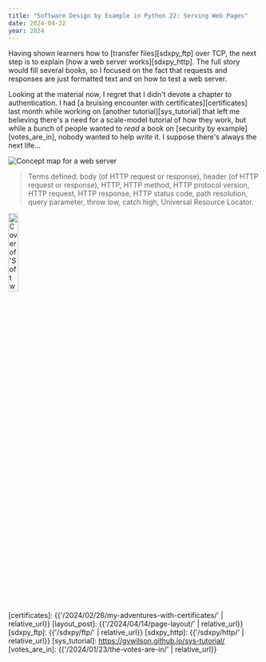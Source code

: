 ```yaml
---
title: "Software Design by Example in Python 22: Serving Web Pages"
date: 2024-04-22
year: 2024
---
```


Having shown learners how to [transfer files][sdxpy_ftp] over TCP,
the next step is to explain [how a web server works][sdxpy_http].
The full story would fill several books,
so I focused on the fact that requests and responses are just formatted text
and on how to test a web server.

Looking at the material now,
I regret that I didn't devote a chapter to authentication.
I had [a bruising encounter with certificates][certificates] last month
while working on [another tutorial][sys_tutorial]
that left me believing there's a need for a scale-model tutorial of how they work,
but while a bunch of people wanted to *read* a book on [security by example][votes_are_in],
nobody wanted to help *write* it.
I suppose there's always the next life…

<img class="centered" src="{{'/sdxpy/http/concept_map.svg' | relative_url}}" alt="Concept map for a web server"/>

> Terms defined: body (of HTTP request or response), header (of HTTP request or response), HTTP, HTTP method, HTTP protocol version, HTTP request, HTTP response, HTTP status code, path resolution, query parameter, throw low, catch high, Universal Resource Locator.

<img src="{{'/sdxpy/sdxpy-cover.png' | relative_url}}" alt="Cover of 'Software Design by Example'" width="20%" class="centered">

[certificates]: {{'/2024/02/26/my-adventures-with-certificates/' | relative_url}}
[layout_post]: {{'/2024/04/14/page-layout/' | relative_url}}
[sdxpy_ftp]: {{'/sdxpy/ftp/' | relative_url}}
[sdxpy_http]: {{'/sdxpy/http/' | relative_url}}
[sys_tutorial]: https://gvwilson.github.io/sys-tutorial/
[votes_are_in]: {{'/2024/01/23/the-votes-are-in/' | relative_url}}
